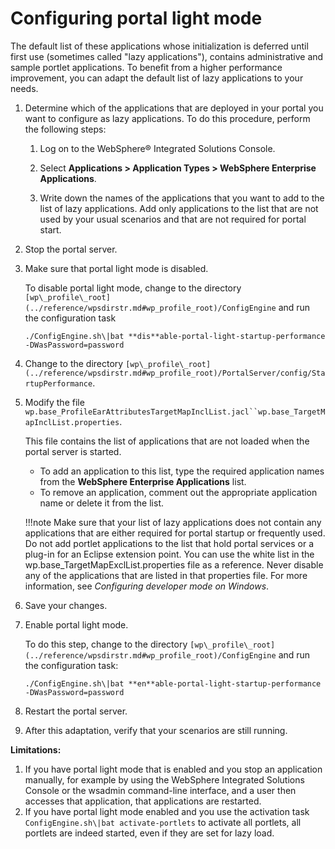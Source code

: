 # Configuring portal light mode

The default list of these applications whose initialization is deferred until first use \(sometimes called "lazy applications"\), contains administrative and sample portlet applications. To benefit from a higher performance improvement, you can adapt the default list of lazy applications to your needs.

1.  Determine which of the applications that are deployed in your portal you want to configure as lazy applications. To do this procedure, perform the following steps:

    1.  Log on to the WebSphere® Integrated Solutions Console.

    2.  Select **Applications > Application Types > WebSphere Enterprise Applications**.

    3.  Write down the names of the applications that you want to add to the list of lazy applications. Add only applications to the list that are not used by your usual scenarios and that are not required for portal start.

2.  Stop the portal server.

3.  Make sure that portal light mode is disabled.

    To disable portal light mode, change to the directory `[wp\_profile\_root](../reference/wpsdirstr.md#wp_profile_root)/ConfigEngine` and run the configuration task

    ```
    ./ConfigEngine.sh\|bat **dis**able-portal-light-startup-performance -DWasPassword=password
    ```

4.  Change to the directory `[wp\_profile\_root](../reference/wpsdirstr.md#wp_profile_root)/PortalServer/config/StartupPerformance`.

5.  Modify the file `wp.base_ProfileEarAttributesTargetMapInclList.jacl``wp.base_TargetMapInclList.properties`.

    This file contains the list of applications that are not loaded when the portal server is started.

    -   To add an application to this list, type the required application names from the **WebSphere Enterprise Applications** list.
    -   To remove an application, comment out the appropriate application name or delete it from the list.
    
    !!!note
        Make sure that your list of lazy applications does not contain any applications that are either required for portal startup or frequently used. Do not add portlet applications to the list that hold portal services or a plug-in for an Eclipse extension point. You can use the white list in the wp.base_TargetMapExclList.properties file as a reference. Never disable any of the applications that are listed in that properties file. For more information, see *Configuring developer mode on Windows*.

6.  Save your changes.

7.  Enable portal light mode.

    To do this step, change to the directory `[wp\_profile\_root](../reference/wpsdirstr.md#wp_profile_root)/ConfigEngine` and run the configuration task:

    ```
    ./ConfigEngine.sh\|bat **en**able-portal-light-startup-performance -DWasPassword=password
    ```

8.  Restart the portal server.

9.  After this adaptation, verify that your scenarios are still running.


**Limitations:**

1.  If you have portal light mode that is enabled and you stop an application manually, for example by using the WebSphere Integrated Solutions Console or the wsadmin command-line interface, and a user then accesses that application, that applications are restarted.
2.  If you have portal light mode enabled and you use the activation task `ConfigEngine.sh\|bat activate-portlets` to activate all portlets, all portlets are indeed started, even if they are set for lazy load.



